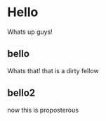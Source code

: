 # Hello

Whats up guys!

## bello

Whats that!
that is a dirty fellow

## bello2

now this is proposterous
